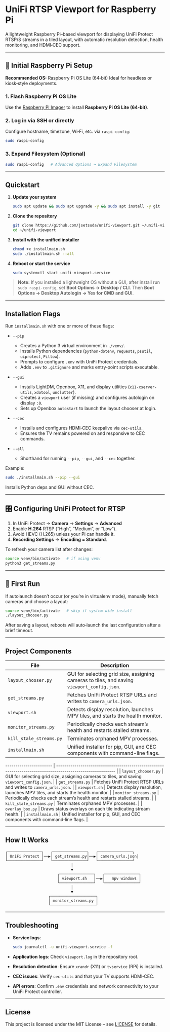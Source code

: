 # UniFi RTSP Viewport for Raspberry Pi

A lightweight Raspberry Pi–based viewport for displaying UniFi Protect RTSP/S streams in a tiled layout, with automatic resolution detection, health monitoring, and HDMI‑CEC support.

---

## 🧰 Initial Raspberry Pi Setup

**Recommended OS:** Raspberry Pi OS Lite (64‑bit)
Ideal for headless or kiosk‑style deployments.

### 1. Flash Raspberry Pi OS Lite

Use the [Raspberry Pi Imager](https://www.raspberrypi.com/software/) to install **Raspberry Pi OS Lite (64‑bit)**.

### 2. Log in via SSH or directly

Configure hostname, timezone, Wi‑Fi, etc. via `raspi-config`:

```bash
sudo raspi-config
```

### 3. Expand Filesystem (Optional)

```bash
sudo raspi-config   # Advanced Options → Expand Filesystem
```

---

## Quickstart

1. **Update your system**

   ```bash
   sudo apt update && sudo apt upgrade -y && sudo apt install -y git
   ```
2. **Clone the repository**

   ```bash
   git clone https://github.com/jsetsuda/unifi-viewport.git ~/unifi-viewport
   cd ~/unifi-viewport
   ```
3. **Install with the unified installer**

   ```bash
   chmod +x installmain.sh
   sudo ./installmain.sh --all
   ```
4. **Reboot or start the service**

   ```bash
   sudo systemctl start unifi-viewport.service
   ```

> **Note:** If you installed a lightweight OS without a GUI, after install run `sudo raspi-config`, set **Boot Options → Desktop / CLI**. Then **Boot Options → Desktop Autologin → Yes for CMD and GUI**.

---

## Installation Flags

Run `installmain.sh` with one or more of these flags:

* `--pip`

  * Creates a Python 3 virtual environment in `./venv/`.
  * Installs Python dependencies (`python-dotenv`, `requests`, `psutil`, `uiprotect`, `Pillow`).
  * Prompts to configure `.env` with UniFi Protect credentials.
  * Adds `.env` to `.gitignore` and marks entry‑point scripts executable.

* `--gui`

  * Installs LightDM, Openbox, X11, and display utilities (`x11-xserver-utils`, `xdotool`, `unclutter`).
  * Creates a `viewport` user (if missing) and configures autologin on display `:0`.
  * Sets up Openbox `autostart` to launch the layout chooser at login.

* `--cec`

  * Installs and configures HDMI‑CEC keepalive via `cec-utils`.
  * Ensures the TV remains powered on and responsive to CEC commands.

* `--all`

  * Shorthand for running `--pip`, `--gui`, and `--cec` together.

Example:

```bash
sudo ./installmain.sh --pip --gui
```

Installs Python deps and GUI without CEC.

---

## 🎛 Configuring UniFi Protect for RTSP

1. In UniFi Protect → **Camera** → **Settings** → **Advanced**
2. Enable **H.264** RTSP (“High”, “Medium”, or “Low”).
3. Avoid HEVC (H.265) unless your Pi can handle it.
4. **Recording Settings** → **Encoding = Standard**.

To refresh your camera list after changes:

```bash
source venv/bin/activate   # if using venv
python3 get_streams.py
```

---

## 🚀 First Run

If autolaunch doesn’t occur (or you’re in virtualenv mode), manually fetch cameras and choose a layout:

```bash
source venv/bin/activate   # skip if system‑wide install
./layout_chooser.py
```

After saving a layout, reboots will auto‑launch the last configuration after a brief timeout.

---

## Project Components

| File                    | Description                                                                                 |
| ----------------------- | ------------------------------------------------------------------------------------------- |
| `layout_chooser.py`     | GUI for selecting grid size, assigning cameras to tiles, and saving `viewport_config.json`. |
| `get_streams.py`        | Fetches UniFi Protect RTSP URLs and writes to `camera_urls.json`.                           |
| `viewport.sh`           | Detects display resolution, launches MPV tiles, and starts the health monitor.              |
| `monitor_streams.py`    | Periodically checks each stream’s health and restarts stalled streams.                      |
| `kill_stale_streams.py` | Terminates orphaned MPV processes.                                                          |
| `installmain.sh`        | Unified installer for pip, GUI, and CEC components with command-line flags.                 |

\----------------------- | ----------------------------------------------------------------------------------------------------------- |
\| `layout_chooser.py`     | GUI for selecting grid size, assigning cameras to tiles, and saving `viewport_config.json`.                |
\| `get_streams.py`        | Fetches UniFi Protect RTSP URLs and writes to `camera_urls.json`.                                           |
\| `viewport.sh`           | Detects display resolution, launches MPV tiles, and starts the health monitor.                              |
\| `monitor_streams.py`    | Periodically checks each stream’s health and restarts stalled streams.                                      |
\| `kill_stale_streams.py` | Terminates orphaned MPV processes.                                                                          |
\| `overlay_box.py`        | Draws status overlays on each tile indicating stream health.                                                |
\| `installmain.sh`        | Unified installer for pip, GUI, and CEC components with command‑line flags.                                |

---

## How It Works

```text
┌───────────────┐   ┌───────────────┐   ┌───────────────┐
│ UniFi Protect │──▶│ get_streams.py│──▶│ camera_urls.json│
└───────────────┘   └───────────────┘   └───────────────┘
                             │
                             ▼
                       ┌───────────────┐   ┌───────────────┐
                       │ viewport.sh   │──▶│   mpv windows │
                       └───────────────┘   └───────────────┘
                             │
                             ▼
                   ┌────────────────────┐
                   │ monitor_streams.py │
                   └────────────────────┘
```

---

## Troubleshooting

* **Service logs**:

  ```bash
  sudo journalctl -u unifi-viewport.service -f
  ```
* **Application logs**:
  Check `viewport.log` in the repository root.
* **Resolution detection**:
  Ensure `xrandr` (X11) or `tvservice` (RPi) is installed.
* **CEC issues**:
  Verify `cec-utils` and that your TV supports HDMI‑CEC.
* **API errors**:
  Confirm `.env` credentials and network connectivity to your UniFi Protect controller.

---

## License

This project is licensed under the MIT License – see [LICENSE](LICENSE) for details.
